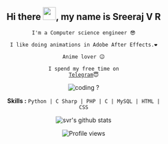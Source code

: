 <div align="center">
<h2> Hi there <img src="https://github.com/svr666/svr666/blob/master/gifs/Hi.gif" width="30px">, my name is Sreeraj V R</h2>
</div>

<div align="center" width="50">

<div align="center">
<code>I'm a Computer science engineer 😎</code>

<code>I like doing animations in Adobe After Effects.❤</code>

<code>Anime lover 😉</code>

<code>I spend my free time on <a href="https://t.me/svr666">Telegram</a>😇</code>

<img src="https://github.com/svr666/svr666/blob/master/gifs/coding.gif" alt="coding ?">

<b>Skills :</b> <code>Python | C Sharp | PHP | C | MySQL | HTML | CSS</code>

</div>
<img align="center" src="https://github-readme-stats.vercel.app/api?username=svr666&hide=prs,issues&show_icons=true&title_color=56ec99&text_color=ececec&icon_color=00ffba&bg_color=2c2a2a" alt="svr's github stats">

![Profile views](https://gpvc.arturio.dev/svr666)  
